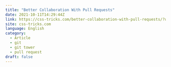 ```yaml
---
title: "Better Collaboration With Pull Requests"
date: 2021-10-11T14:29:44Z
link: https://css-tricks.com/better-collaboration-with-pull-requests/?utm_medium=RSS&utm_source=news.12bit.vn
site: css-tricks.com
language: English
category:
  - Article
  - git
  - git tower
  - pull request
draft: false
---
```

